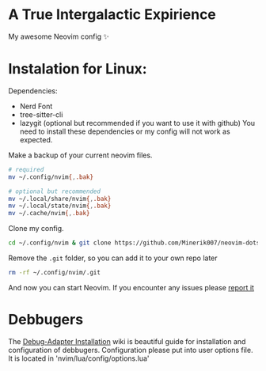 # A True Intergalactic Expirience
My awesome Neovim config ✨

# Instalation for Linux:
Dependencies:
 - Nerd Font
 - tree-sitter-cli
 - lazygit (optional but recommended if you want to use it with github) 
You need to install these dependencies or my config will not work as expected.

Make a backup of your current neovim files.
```bash
# required
mv ~/.config/nvim{,.bak}

# optional but recommended
mv ~/.local/share/nvim{,.bak}
mv ~/.local/state/nvim{,.bak}
mv ~/.cache/nvim{,.bak}
```

Clone my config.
```bash
cd ~/.config/nvim & git clone https://github.com/Minerik007/neovim-dots .
```

Remove the `.git`  folder, so you can add it to your own repo later
```bash
rm -rf ~/.config/nvim/.git
```

And now you can start Neovim.
If you encounter any issues please [report it](https://github.com/Minerik007/neovim-dots/issues/new) 

# Debbugers
The [Debug-Adapter Installation](https://github.com/mfussenegger/nvim-dap/wiki/Debug-Adapter-installation) wiki is beautiful guide for installation and configuration of debbugers. Configuration please put into user options file. It is located in 'nvim/lua/config/options.lua'
